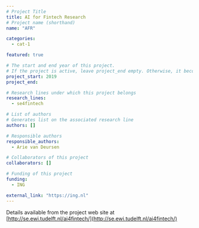 ```yaml
---
# Project Title
title: AI for Fintech Research
# Project name (shorthand)
name: "AFR"

categories: 
  - cat-1

featured: true

# The start and end year of this project.
# If the project is active, leave project_end empty. Otherwise, it becomes a past project.
project_start: 2019
project_end: 

# Research lines under which this project belongs
research_lines: 
  - se4fintech

# List of authors 
# Generates list on the associated research line
authors: []

# Responsible authors
responsible_authors:
  - Arie van Deursen

# Collaborators of this project
collaborators: []

# Funding of this project
funding:
  - ING

external_link: "https://ing.nl"
---
```


Details available from the project web site at [http://se.ewi.tudelft.nl/ai4fintech/](http://se.ewi.tudelft.nl/ai4fintech/)
